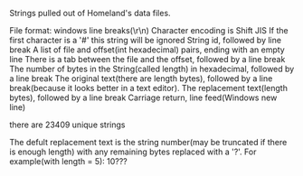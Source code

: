 Strings pulled out of Homeland's data files.

File format:
windows line breaks(\r\n)
Character encoding is Shift JIS
If the first character is a '#' this string will be ignored
String id, followed by line break
A list of file and offset(int hexadecimal) pairs, ending with an empty line
	There is a tab between the file and the offset, followed by a line break
The number of bytes in the String(called length) in hexadecimal, followed by a line break
The original text(there are length bytes), followed by a line break(because it looks better in a text editor).
The replacement text(length bytes), followed by a line break
Carriage return, line feed(Windows new line)

there are 23409 unique strings

The defult replacement text is the string number(may be truncated if there is enough length) with any remaining bytes replaced with a '?'.
For example(with length = 5):
	10???